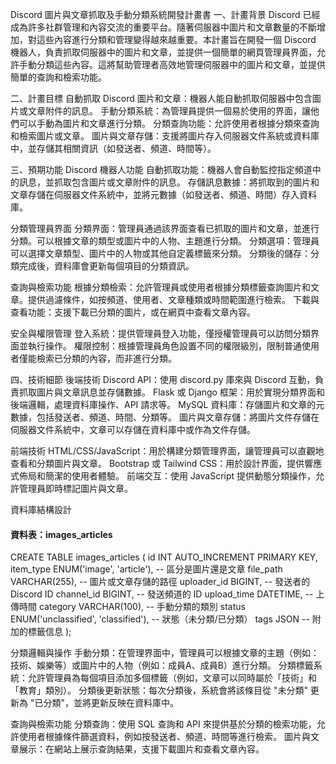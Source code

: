 Discord 圖片與文章抓取及手動分類系統開發計畫書
一、計畫背景
Discord 已經成為許多社群管理和內容交流的重要平台。隨著伺服器中圖片和文章數量的不斷增加，對這些內容進行分類和管理變得越來越重要。本計畫旨在開發一個 Discord 機器人，負責抓取伺服器中的圖片和文章，並提供一個簡單的網頁管理員界面，允許手動分類這些內容。這將幫助管理者高效地管理伺服器中的圖片和文章，並提供簡單的查詢和檢索功能。

二、計畫目標
自動抓取 Discord 圖片和文章：機器人能自動抓取伺服器中包含圖片或文章附件的訊息。
手動分類系統：為管理員提供一個易於使用的界面，讓他們可以手動為圖片和文章進行分類。
分類查詢功能：允許使用者根據分類來查詢和檢索圖片或文章。
圖片與文章存儲：支援將圖片存入伺服器文件系統或資料庫中，並存儲其相關資訊（如發送者、頻道、時間等）。

三、預期功能
Discord 機器人功能
自動抓取功能：機器人會自動監控指定頻道中的訊息，並抓取包含圖片或文章附件的訊息。
存儲訊息數據：將抓取到的圖片和文章存儲在伺服器文件系統中，並將元數據（如發送者、頻道、時間）存入資料庫。

分類管理員界面
分類界面：管理員通過該界面查看已抓取的圖片和文章，並進行分類。可以根據文章的類型或圖片中的人物、主題進行分類。
分類選項：管理員可以選擇文章類型、圖片中的人物或其他自定義標籤來分類。
分類後的儲存：分類完成後，資料庫會更新每個項目的分類資訊。

查詢與檢索功能
根據分類檢索：允許管理員或使用者根據分類標籤查詢圖片和文章。提供過濾條件，如按頻道、使用者、文章種類或時間範圍進行檢索。
下載與查看功能：支援下載已分類的圖片，或在網頁中查看文章內容。

安全與權限管理
登入系統：提供管理員登入功能，僅授權管理員可以訪問分類界面並執行操作。
權限控制：根據管理員角色設置不同的權限級別，限制普通使用者僅能檢索已分類的內容，而非進行分類。

四、技術細節
後端技術
Discord API：使用 discord.py 庫來與 Discord 互動，負責抓取圖片與文章訊息並存儲數據。
Flask 或 Django 框架：用於實現分類界面和後端邏輯，處理資料庫操作、API 請求等。
MySQL 資料庫：存儲圖片和文章的元數據，包括發送者、頻道、時間、分類等。
圖片與文章存儲：將圖片文件存儲在伺服器文件系統中，文章可以存儲在資料庫中或作為文件存儲。

前端技術
HTML/CSS/JavaScript：用於構建分類管理界面，讓管理員可以直觀地查看和分類圖片與文章。
Bootstrap 或 Tailwind CSS：用於設計界面，提供響應式佈局和簡潔的使用者體驗。
前端交互：使用 JavaScript 提供動態分類操作，允許管理員即時標記圖片與文章。

資料庫結構設計
#### 資料表：images_articles
CREATE TABLE images_articles (
    id INT AUTO_INCREMENT PRIMARY KEY,
    item_type ENUM('image', 'article'), -- 區分是圖片還是文章
    file_path VARCHAR(255),  -- 圖片或文章存儲的路徑
    uploader_id BIGINT,      -- 發送者的 Discord ID
    channel_id BIGINT,       -- 發送頻道的 ID
    upload_time DATETIME,    -- 上傳時間
    category VARCHAR(100),   -- 手動分類的類別
    status ENUM('unclassified', 'classified'), -- 狀態（未分類/已分類）
    tags JSON               -- 附加的標籤信息
);
 
分類邏輯與操作
手動分類：在管理界面中，管理員可以根據文章的主題（例如：技術、娛樂等）或圖片中的人物（例如：成員A、成員B）進行分類。
分類標籤系統：允許管理員為每個項目添加多個標籤（例如，文章可以同時屬於「技術」和「教育」類別）。
分類後更新狀態：每次分類後，系統會將該條目從 "未分類" 更新為 "已分類"，並將更新反映在資料庫中。

查詢與檢索功能
分類查詢：使用 SQL 查詢和 API 來提供基於分類的檢索功能，允許使用者根據條件篩選資料，例如按發送者、頻道、時間等進行檢索。
圖片與文章展示：在網站上展示查詢結果，支援下載圖片和查看文章內容。